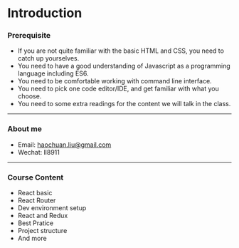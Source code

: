 # Introduction

### Prerequisite

* If you are not quite familiar with the basic HTML and CSS, you need to catch up yourselves.
* You need to have a good understanding of Javascript as a programming language including ES6.
* You need to be comfortable working with command line interface.
* You need to pick one code editor/IDE, and get familiar with what you choose.
* You need to some extra readings for the content we will talk in the class.

---

### About me

* Email: haochuan.liu@gmail.com
* Wechat: ll8911

---

### Course Content

* React basic
* React Router
* Dev environment setup
* React and Redux
* Best Pratice
* Project structure
* And more

